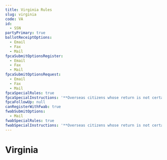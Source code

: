 ```yaml
---
title: Virginia Rules
slug: virginia
code: VA
id: 
  - SSN
partyPrimary: true
ballotReceiptOptions:
  - Email
  - Fax
  - Mail
fpcaSubmitOptionsRegister:
  - Email
  - Fax
  - Mail
fpcaSubmitOptionsRequest:
  - Email
  - Fax
  - Mail
fpcaSpecialRules: true
fpcaSpecialInstructions: '**Overseas citizens whose return is not certain: Provide the name of your employer or the name of your spouse&#39;s or parent/guardian&#39;s employer. If you do not provide this, you will receive a ballot for federal offices only.**'
fpcaFollowUp: null
canRegisterWithFwab: true
fwabSubmitOptions:
  - Mail
fwabSpecialRules: true
fwabSpecialInstructions: '**Overseas citizens whose return is not certain: Provide the name of your employer or the name of your spouse&#39;s or parent/guardian&#39;s employer. If you do not provide this, you will receive a ballot for federal offices only.**'
---
```


# Virginia
